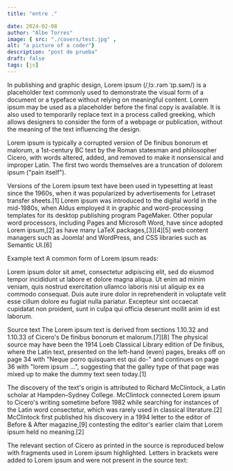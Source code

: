 ```yaml
---
title: "entre ."

date: 2024-02-08 
author: "Albe Torres"
image: { src: "./covers/test.jpg" ,
alt: "a picture of a coder"}
description: "post de prueba"
draft: false
tags: [js]
---
```




In publishing and graphic design, Lorem ipsum (/ˌlɔː.rəm ˈɪp.səm/) is a placeholder text commonly used to demonstrate the visual form of a document or a typeface without relying on meaningful content. Lorem ipsum may be used as a placeholder before the final copy is available. It is also used to temporarily replace text in a process called greeking, which allows designers to consider the form of a webpage or publication, without the meaning of the text influencing the design.

Lorem ipsum is typically a corrupted version of De finibus bonorum et malorum, a 1st-century BC text by the Roman statesman and philosopher Cicero, with words altered, added, and removed to make it nonsensical and improper Latin. The first two words themselves are a truncation of dolorem ipsum ("pain itself").

Versions of the Lorem ipsum text have been used in typesetting at least since the 1960s, when it was popularized by advertisements for Letraset transfer sheets.[1] Lorem ipsum was introduced to the digital world in the mid-1980s, when Aldus employed it in graphic and word-processing templates for its desktop publishing program PageMaker. Other popular word processors, including Pages and Microsoft Word, have since adopted Lorem ipsum,[2] as have many LaTeX packages,[3][4][5] web content managers such as Joomla! and WordPress, and CSS libraries such as Semantic UI.[6]

Example text
A common form of Lorem ipsum reads:

Lorem ipsum dolor sit amet, consectetur adipiscing elit, sed do eiusmod tempor incididunt ut labore et dolore magna aliqua. Ut enim ad minim veniam, quis nostrud exercitation ullamco laboris nisi ut aliquip ex ea commodo consequat. Duis aute irure dolor in reprehenderit in voluptate velit esse cillum dolore eu fugiat nulla pariatur. Excepteur sint occaecat cupidatat non proident, sunt in culpa qui officia deserunt mollit anim id est laborum.

Source text
The Lorem ipsum text is derived from sections 1.10.32 and 1.10.33 of Cicero's De finibus bonorum et malorum.[7][8] The physical source may have been the 1914 Loeb Classical Library edition of De finibus, where the Latin text, presented on the left-hand (even) pages, breaks off on page 34 with "Neque porro quisquam est qui do-" and continues on page 36 with "lorem ipsum ...", suggesting that the galley type of that page was mixed up to make the dummy text seen today.[1]

The discovery of the text's origin is attributed to Richard McClintock, a Latin scholar at Hampden–Sydney College. McClintock connected Lorem ipsum to Cicero's writing sometime before 1982 while searching for instances of the Latin word consectetur, which was rarely used in classical literature.[2] McClintock first published his discovery in a 1994 letter to the editor of Before & After magazine,[9] contesting the editor's earlier claim that Lorem ipsum held no meaning.[2]

The relevant section of Cicero as printed in the source is reproduced below with fragments used in Lorem ipsum highlighted. Letters in brackets were added to Lorem ipsum and were not present in the source text:
